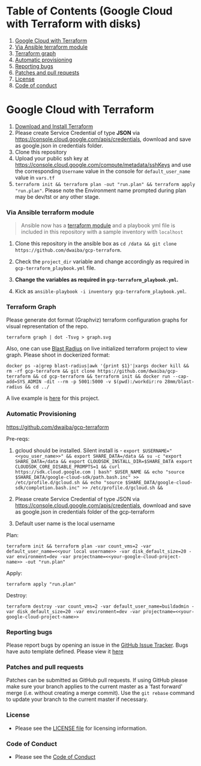 Table of Contents (Google Cloud with Terraform with disks)
=================

1. [Google Cloud with Terraform ](#google-cloud-with-terraform)
2. [Via Ansible terraform module](#via-ansible-terraform-module)
3. [Terraform graph](#terraform-graph)
4. [Automatic provisioning](#automatic-provisioning)
5. [Reporting bugs](#reporting-bugs)
6. [Patches and pull requests](#patches-and-pull-requests)
7. [License](#license)
8. [Code of conduct](#code-of-conduct)

# Google Cloud with Terraform

1. [Download and Install Terraform](https://www.terraform.io/downloads.html)
2. Please create Service Credential of type **JSON** via https://console.cloud.google.com/apis/credentials, download and save as google.json in credentials folder.
3. Clone this repository
4. Upload your public ssh key at https://console.cloud.google.com/compute/metadata/sshKeys and use the corresponding `Username` value in the console for `default_user_name` value in `vars.tf`
5. `terraform init && terraform plan -out "run.plan" && terraform apply "run.plan"`. Please note the Environment name prompted during plan may be dev/tst or any other stage. 

### Via Ansible terraform module
> Ansible now has a [terraform module](https://docs.ansible.com/ansible/2.7/modules/terraform_module.html) and a playbook yml file is included in this repository with a sample inventory with `localhost`

1. Clone this repository in the ansible box as `cd /data && git clone https://github.com/dwaiba/gcp-terraform`.

2. Check the `project_dir` variable and change accordingly as required in `gcp-terraform_playbook.yml` file.

3. **Change the variables as required in `gcp-terraform_playbook.yml`.**

4. Kick as `ansible-playbook -i inventory gcp-terraform_playbook.yml`.
   
### Terraform Graph
Please generate dot format (Graphviz) terraform configuration graphs for visual representation of the repo.

`terraform graph | dot -Tsvg > graph.svg`

Also, one can use [Blast Radius](https://github.com/28mm/blast-radius) on live initialized terraform project to view graph.
Please shoot in dockerized format:

`docker ps -a|grep blast-radius|awk '{print $1}'|xargs docker kill && rm -rf gcp-terraform && git clone https://github.com/dwaiba/gcp-terraform && cd gcp-terraform && terraform init && docker run --cap-add=SYS_ADMIN -dit --rm -p 5001:5000 -v $(pwd):/workdir:ro 28mm/blast-radius && cd ../`

 A live example is [here](http://buildservers.westeurope.cloudapp.azure.com:5001/) for this project. 

 ### Automatic Provisioning

https://github.com/dwaiba/gcp-terraform

Pre-reqs: 
1. gcloud should be installed. Silent install is - 
`export $USERNAME="<<you_user_name>>" && export SHARE_DATA=/data && su -c "export SHARE_DATA=/data && export CLOUDSDK_INSTALL_DIR=$SHARE_DATA export CLOUDSDK_CORE_DISABLE_PROMPTS=1 && curl https://sdk.cloud.google.com | bash" $USER_NAME && echo "source $SHARE_DATA/google-cloud-sdk/path.bash.inc" >> /etc/profile.d/gcloud.sh && echo "source $SHARE_DATA/google-cloud-sdk/completion.bash.inc" >> /etc/profile.d/gcloud.sh &&`

2. Please create Service Credential of type JSON via https://console.cloud.google.com/apis/credentials, download and save as google.json in credentials folder of the gcp-terraform

3. Default user name is the local username 

Plan:

`terraform init && terraform plan -var count_vms=2 -var default_user_name=<<your local username>> -var disk_default_size=20 -var environment=dev -var projectname=<<your-google-cloud-project-name>> -out "run.plan"`

Apply:

`terraform apply "run.plan"`

Destroy:

`terraform destroy -var count_vms=2 -var default_user_name=buildadmin -var disk_default_size=20 -var environment=dev -var projectname=<<your-google-cloud-project-name>>`

### Reporting bugs

Please report bugs  by opening an issue in the [GitHub Issue Tracker](https://github.com/dwaiba/gcp-terraform/issues).
Bugs have auto template defined. Please view it [here](https://github.com/dwaiba/gcp-terraform/blob/master/.github/ISSUE_TEMPLATE/bug_report.md)

### Patches and pull requests

Patches can be submitted as GitHub pull requests. If using GitHub please make sure your branch applies to the current master as a 'fast forward' merge (i.e. without creating a merge commit). Use the `git rebase` command to update your branch to the current master if necessary.

### License
  * Please see the [LICENSE file](https://github.com/dwaiba/gcp-terraform/blob/master/LICENSE) for licensing information.

### Code of Conduct
  * Please see the [Code of Conduct](https://github.com/dwaiba/gcp-terraform/blob/master/CODE_OF_CONDUCT.md)
